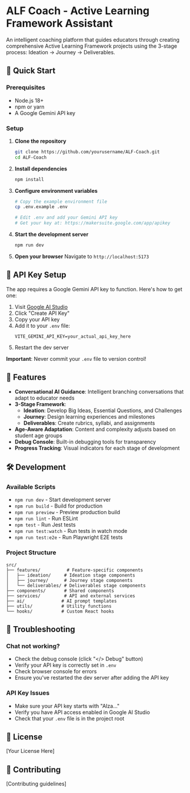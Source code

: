 # ALF Coach - Active Learning Framework Assistant

An intelligent coaching platform that guides educators through creating comprehensive Active Learning Framework projects using the 3-stage process: Ideation → Journey → Deliverables.

## 🚀 Quick Start

### Prerequisites
- Node.js 18+ 
- npm or yarn
- A Google Gemini API key

### Setup

1. **Clone the repository**
   ```bash
   git clone https://github.com/yourusername/ALF-Coach.git
   cd ALF-Coach
   ```

2. **Install dependencies**
   ```bash
   npm install
   ```

3. **Configure environment variables**
   ```bash
   # Copy the example environment file
   cp .env.example .env
   
   # Edit .env and add your Gemini API key
   # Get your key at: https://makersuite.google.com/app/apikey
   ```

4. **Start the development server**
   ```bash
   npm run dev
   ```

5. **Open your browser**
   Navigate to `http://localhost:5173`

## 🔑 API Key Setup

The app requires a Google Gemini API key to function. Here's how to get one:

1. Visit [Google AI Studio](https://makersuite.google.com/app/apikey)
2. Click "Create API Key"
3. Copy your API key
4. Add it to your `.env` file:
   ```
   VITE_GEMINI_API_KEY=your_actual_api_key_here
   ```
5. Restart the dev server

**Important**: Never commit your `.env` file to version control!

## 🎯 Features

- **Conversational AI Guidance**: Intelligent branching conversations that adapt to educator needs
- **3-Stage Framework**: 
  - **Ideation**: Develop Big Ideas, Essential Questions, and Challenges
  - **Journey**: Design learning experiences and milestones
  - **Deliverables**: Create rubrics, syllabi, and assignments
- **Age-Aware Adaptation**: Content and complexity adjusts based on student age groups
- **Debug Console**: Built-in debugging tools for transparency
- **Progress Tracking**: Visual indicators for each stage of development

## 🛠️ Development

### Available Scripts

- `npm run dev` - Start development server
- `npm run build` - Build for production
- `npm run preview` - Preview production build
- `npm run lint` - Run ESLint
- `npm test` - Run Jest tests
- `npm run test:watch` - Run tests in watch mode
- `npm run test:e2e` - Run Playwright E2E tests

### Project Structure

```
src/
├── features/          # Feature-specific components
│   ├── ideation/     # Ideation stage components
│   ├── journey/      # Journey stage components
│   └── deliverables/ # Deliverables stage components
├── components/       # Shared components
├── services/         # API and external services
├── ai/              # AI prompt templates
├── utils/           # Utility functions
└── hooks/           # Custom React hooks
```

## 🐛 Troubleshooting

### Chat not working?
- Check the debug console (click "</> Debug" button)
- Verify your API key is correctly set in `.env`
- Check browser console for errors
- Ensure you've restarted the dev server after adding the API key

### API Key Issues
- Make sure your API key starts with "AIza..."
- Verify you have API access enabled in Google AI Studio
- Check that your `.env` file is in the project root

## 📝 License

[Your License Here]

## 🤝 Contributing

[Contributing guidelines]
